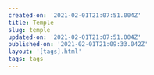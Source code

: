 ```yaml
---
created-on: '2021-02-01T21:07:51.004Z'
title: Temple
slug: temple
updated-on: '2021-02-01T21:07:51.004Z'
published-on: '2021-02-01T21:09:33.042Z'
layout: '[tags].html'
tags: tags
---
```



